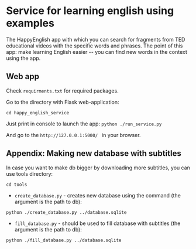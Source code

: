 # Service for learning english using examples

The HappyEnglish app with which you can search for fragments from TED educational videos with the specific words and phrases. The point of this app: make learning English easier -- you can find new words in the context using the app. 

## Web app


Check `requirments.txt` for required packages.

Go to the directory with Flask web-application:

``cd happy_english_service``

Just print in console to launch the app: 
`` python ./run_service.py ``

And go to the ``http://127.0.0.1:5000/ `` in your browser. 

## Appendix: Making new database with subtitles

In case you want to make db bigger by downloading more subtitles, you can use tools directory:

``cd tools``

* ``create_database.py`` - creates new database using the command (the argument is the path to db):

``python ./create_database.py ../database.sqlite``

* ``fill_database.py`` - should be used to fill database with subtitles (the argument is the path to db):

``python ./fill_database.py ../database.sqlite``
